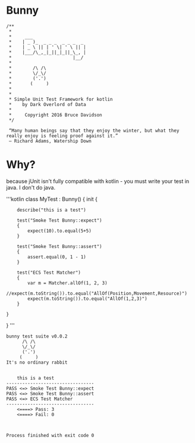 # Bunny

    /**
     *
     *     ___
     *    | _ )_  _ _ _  _ _ _  _
     *    | _ \ || | ' \| ' \ || |
     *    |___/\_,_|_||_|_||_\_, |
     *                       |__/
     *
     *        /\ /\
     *        \/_\/
     *        ('.')
     *       (     )
     *
     *
     * Simple Unit Test Framework for kotlin
     *    by Dark Overlord of Data
     * 
     *     Copyright 2016 Bruce Davidson
     */
     
     “Many human beings say that they enjoy the winter, but what they really enjoy is feeling proof against it.” 
     ― Richard Adams, Watership Down
     
     
# Why?
because jUnit isn't fully compatible with kotlin - you must write your test in java.
I don't do java.

'''kotlin
class MyTest : Bunny() {
    init {

        describe("this is a test")

        test("Smoke Test Bunny::expect")
        {
            expect(10).to.equal(5+5)
        }

        test("Smoke Test Bunny::assert")
        {
            assert.equal(0, 1 - 1)
        }

        test("ECS Test Matcher")
        {
            var m = Matcher.allOf(1, 2, 3)
            //expect(m.toString()).to.equal("AllOf(Position,Movement,Resource)")
            expect(m.toString()).to.equal("AllOf(1,2,3)")
        }

    }
}
'''

    bunny test suite v0.0.2
          /\ /\
          \/_\/
          ('.')
         (     )
    It's no ordinary rabbit
    
    
        this is a test
    ---------------------------------
    PASS <=> Smoke Test Bunny::expect
    PASS <=> Smoke Test Bunny::assert
    PASS <=> ECS Test Matcher
    ---------------------------------
        <====> Pass: 3
        <====> Fail: 0
    
    
    
    Process finished with exit code 0


